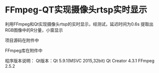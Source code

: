 # FFmpeg-QT实现摄像头rtsp实时显示
利用FFmpeg和Qt实现摄像头rtsp的实时显示，经测试，延迟时间为0.6s
提取出RGB图像中的R分量，小窗显示

项目源码在附件中

FFmpeg库在附件中

程序版本说明：
Qt版本：Qt 5.9.1(MSVC 2015,32bit)
Qt Creator 4.3.1
FFmpeg 2.5.2